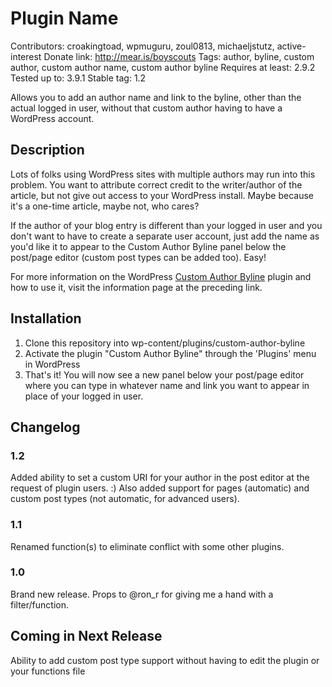 # Plugin Name

Contributors: croakingtoad, wpmuguru, zoul0813, michaeljstutz, active-interest
Donate link: http://mear.is/boyscouts
Tags: author, byline, custom author, custom author name, custom author byline
Requires at least: 2.9.2
Tested up to: 3.9.1
Stable tag: 1.2

Allows you to add an author name and link to the byline, other than the actual logged in user, without that custom author having to have a WordPress account.

## Description

Lots of folks using WordPress sites with multiple authors may run into this problem.  You want to attribute correct credit to the writer/author of the article, but not give out access to your WordPress install.  Maybe because it's a one-time article, maybe not, who cares?  

If the author of your blog entry is different than your logged in user and you don't want to have to create a separate user account, just add the name as you'd like it to appear to the Custom Author Byline panel below the post/page editor (custom post types can be added too).  Easy!

For more information on the WordPress <a href="http://seoserpent.com/wordpress/custom-author-byline">Custom Author Byline</a> plugin and how to use it, visit the information page at the preceding link.

## Installation

1. Clone this repository into wp-content/plugins/custom-author-byline
2. Activate the plugin "Custom Author Byline" through the 'Plugins' menu in WordPress
3. That's it!  You will now see a new panel below your post/page editor where you can type in whatever name and link you want to appear in place of your logged in user.

## Changelog

### 1.2
Added ability to set a custom URI for your author in the post editor at the request of plugin users. :)
Also added support for pages (automatic) and custom post types (not automatic, for advanced users).

### 1.1
Renamed function(s) to eliminate conflict with some other plugins.

### 1.0
Brand new release.  Props to @ron_r for giving me a hand with a filter/function.

## Coming in Next Release

Ability to add custom post type support without having to edit the plugin or your functions file
